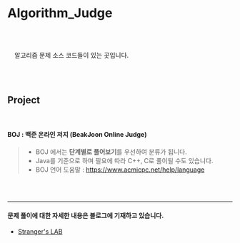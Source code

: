 # Algorithm_Judge


<br/><br/> 

&nbsp;&nbsp;&nbsp; 알고리즘 문제 소스 코드들이 있는 곳입니다.  

<br/><br/>
Project
-----------
<br/>

 #### BOJ : 백준 온라인 저지 (BeakJoon Online Judge)  



> - BOJ 에서는 **단계별로 풀어보기**를 우선하여 분류가 됩니다.
> - Java를 기준으로 하며 필요에 따라 C++, C로 풀이될 수도 있습니다.
> - BOJ 언어 도움말 : https://www.acmicpc.net/help/language


<br/><br/>

-----------------

#### 문제 풀이에 대한 자세한 내용은 블로그에 기재하고 있습니다.

- [Stranger's LAB](http://st-lab.tistory.com)


<br/><br/>
